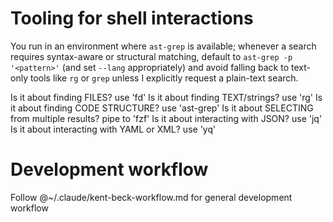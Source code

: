 # Tooling for shell interactions 

You run in an environment where `ast-grep` is available; whenever a search requires syntax-aware or structural matching, default to `ast-grep -p '<pattern>'` (and set `--lang` appropriately) and avoid falling back to text-only tools like `rg` or `grep` unless I explicitly request a plain-text search.

Is it about finding FILES? use 'fd' 
Is it about finding TEXT/strings? use 'rg' 
Is it about finding CODE STRUCTURE? use 'ast-grep'
Is it about SELECTING from multiple results? pipe to 'fzf' 
Is it about interacting with JSON? use 'jq' 
Is it about interacting with YAML or XML? use 'yq'

# Development workflow

Follow @~/.claude/kent-beck-workflow.md for general development workflow
